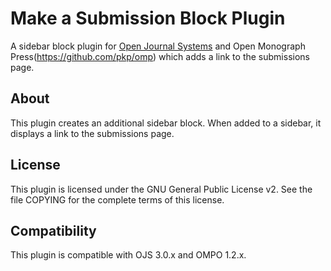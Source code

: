 # Make a Submission Block Plugin
A sidebar block plugin for [Open Journal Systems](https://github.com/pkp/ojs) and Open Monograph Press(https://github.com/pkp/omp) which adds a link to the submissions page.

## About
This plugin creates an additional sidebar block. When added to a sidebar, it displays a link to the submissions page.

## License
This plugin is licensed under the GNU General Public License v2. See the file
COPYING for the complete terms of this license.

## Compatibility
This plugin is compatible with OJS 3.0.x and OMPO 1.2.x.
